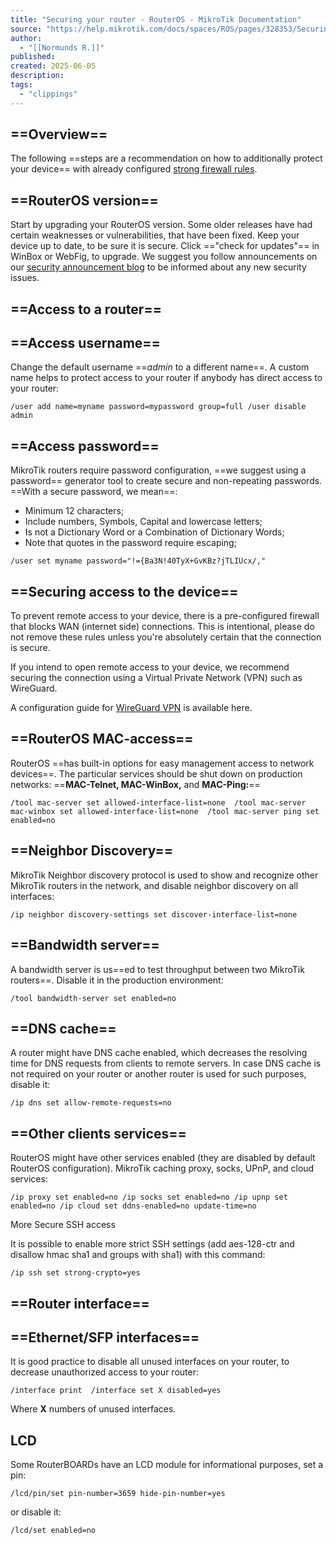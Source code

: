 ```yaml
---
title: "Securing your router - RouterOS - MikroTik Documentation"
source: "https://help.mikrotik.com/docs/spaces/ROS/pages/328353/Securing+your+router"
author:
  - "[[Normunds R.]]"
published:
created: 2025-06-05
description:
tags:
  - "clippings"
---
```

## ==Overview==

The following ==steps are a recommendation on how to additionally protect your device== with already configured [strong firewall rules](https://help.mikrotik.com/docs/spaces/ROS/pages/48660574/Filter).

## ==RouterOS version==

Start by upgrading your RouterOS version. Some older releases have had certain weaknesses or vulnerabilities, that have been fixed. Keep your device up to date, to be sure it is secure. Click =="check for updates"== in WinBox or WebFig, to upgrade. We suggest you follow announcements on our [security announcement blog](https://blog.mikrotik.com/) to be informed about any new security issues.

## ==Access to a router==

## ==Access username==

Change the default username ==*admin* to a different name==. A custom name helps to protect access to your router if anybody has direct access to your router:

`/user add name=myname password=mypassword group=full /user disable admin`

## ==Access password==

MikroTik routers require password configuration, ==we suggest using a password== generator tool to create secure and non-repeating passwords. ==With a secure password, we mean==:

- Minimum 12 characters;
- Include numbers, Symbols, Capital and lowercase letters;
- Is not a Dictionary Word or a Combination of Dictionary Words;
- Note that quotes in the password require escaping;

`/user set myname password="!={Ba3N!40TуX+GvKBz?jTLIUcx/,"`

## ==Securing access to the device==

To prevent remote access to your device, there is a pre-configured firewall that blocks WAN (internet side) connections. This is intentional, please do not remove these rules unless you're absolutely certain that the connection is secure.

If you intend to open remote access to your device, we recommend securing the connection using a Virtual Private Network (VPN) such as WireGuard.

A configuration guide for [WireGuard VPN](https://help.mikrotik.com/docs/spaces/ROS/pages/69664792/WireGuard) is available here.

## ==RouterOS MAC-access==

RouterOS ==has built-in options for easy management access to network devices==. The particular services should be shut down on production networks: ==**MAC-Telnet, MAC-WinBox,** and **MAC-Ping:**==

`/tool mac-server set allowed-interface-list=none  /tool mac-server mac-winbox set allowed-interface-list=none  /tool mac-server ping set enabled=no`

## ==Neighbor Discovery==

MikroTik Neighbor discovery protocol is used to show and recognize other MikroTik routers in the network, and disable neighbor discovery on all interfaces:

`/ip neighbor discovery-settings set discover-interface-list=none ` 

## ==Bandwidth server==

A bandwidth server is us==ed to test throughput between two MikroTik routers==. Disable it in the production environment:

`/tool bandwidth-server set enabled=no ` 

## ==DNS cache==

A router might have DNS cache enabled, which decreases the resolving time for DNS requests from clients to remote servers. In case DNS cache is not required on your router or another router is used for such purposes, disable it:

`/ip dns set allow-remote-requests=no`

## ==Other clients services==

RouterOS might have other services enabled (they are disabled by default RouterOS configuration). MikroTik caching proxy, socks, UPnP, and cloud services:

`/ip proxy set enabled=no /ip socks set enabled=no /ip upnp set enabled=no /ip cloud set ddns-enabled=no update-time=no`

More Secure SSH access

It is possible to enable more strict SSH settings (add aes-128-ctr and disallow hmac sha1 and groups with sha1) with this command:

`/ip ssh set strong-crypto=yes`

## ==Router interface==

## ==Ethernet/SFP interfaces==

It is good practice to disable all unused interfaces on your router, to decrease unauthorized access to your router:

`/interface print  /interface set X disabled=yes`

Where **X** numbers of unused interfaces.

## LCD

Some RouterBOARDs have an LCD module for informational purposes, set a pin:

`/lcd/pin/set pin-number=3659 hide-pin-number=yes`

or disable it:

`/lcd/set enabled=no`